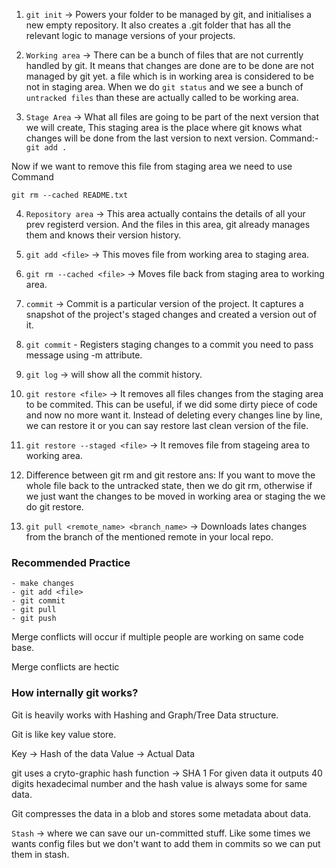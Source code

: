 1. `git init` -> Powers your folder to be managed by git, and initialises a new empty repository. It also creates a .git folder that has all 
the relevant logic to manage versions of your projects.

2. `Working area` -> There can be a bunch of files that are not currently handled by git.
It means that changes are done are to be done are not managed by git yet. a file which is in working area is considered to be not in
staging area. 
When we do `git status` and we see a bunch of `untracked files` than these are actually called to be working area.

3. `Stage Area` -> What all files are going to be part of the next version that we will create, This staging area is the place where git knows what changes will be done from the last version 
to next version.
Command:- `git add .`

Now if we want to remove this file from staging area we need to use Command

`git rm --cached README.txt`

4. `Repository area` -> This area actually contains the details of all your prev registerd version. And the files in this area, git
already manages them and knows their version history.



5. `git add <file>` -> This moves file from working area to staging area.

6. `git rm --cached <file>` -> Moves file back from staging area to working area.

7. `commit` -> Commit is a particular version of the project. It captures a snapshot of the project's staged changes and created a version out of it.

8. `git commit` - Registers staging changes to a commit you need to pass message using -m attribute.

9. `git log` -> will show all the commit history.

10. `git restore <file>` -> It removes all files changes from the staging area to be commited. This can be useful, if we did some dirty piece of code and 
now no more want it. Instead of deleting every changes line by line, we can restore it or you can say restore last clean version of the file.

11. `git restore --staged <file>` -> It removes file from stageing area to working area.

12. Difference between git rm and git restore
ans: If you want to move the whole file back to the untracked state, then we do git rm, otherwise if we just want the changes to be moved in working area 
or staging the we do git restore.

13. `git pull <remote_name> <branch_name>` -> Downloads lates changes from the branch of the mentioned remote in your local repo.


### Recommended Practice
    - make changes
    - git add <file>
    - git commit
    - git pull
    - git push

Merge conflicts will occur if multiple people are working on same code base.

Merge conflicts are hectic



### How internally git works?

Git is heavily works with Hashing and Graph/Tree Data structure.

Git is like key value store.

Key -> Hash of the data
Value -> Actual Data

git uses a cryto-graphic hash function -> SHA 1 
For given data it outputs 40 digits hexadecimal number and the hash value is always some for same data.

Git compresses the data in a blob and stores some metadata about data.



`Stash` -> where we can save our un-committed stuff. Like some times we wants config files but we don't want to add them in commits so 
we can put them in stash.